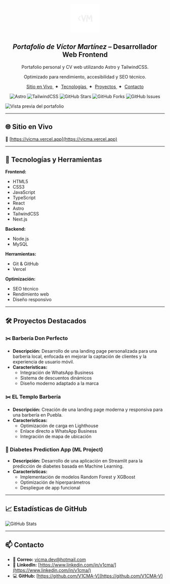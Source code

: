 <div align="center">
  <img src="logo.png" height="90px" width="auto" />
  <h2>
    <em>Portafolio de Víctor Martínez</em> – Desarrollador Web Frontend
  </h2>
  <p>
    Portafolio personal y CV web utilizando Astro y TailwindCSS.
  </p>
  <p>
    Optimizado para rendimiento, accesibilidad y SEO técnico.
  </p>
</div>

<div align="center">
  <a href="#-sitio-en-vivo">
    Sitio en Vivo
  </a>
  <span>&nbsp;✦&nbsp;</span>
  <a href="#-tecnologías-y-herramientas">
    Tecnologías
  </a>
  <span>&nbsp;✦&nbsp;</span>
  <a href="#-proyectos-destacados">
    Proyectos
  </a>
  <span>&nbsp;✦&nbsp;</span>
  <a href="#-contacto">
    Contacto
  </a>
</div>

<p></p>

<div align="center">

![Astro](https://img.shields.io/badge/Astro-BC52EE?logo=astro&logoColor=fff&style=flat)
![TailwindCSS](https://img.shields.io/badge/TailwindCSS-06B6D4?logo=tailwindcss&logoColor=white)
![GitHub Stars](https://img.shields.io/github/stars/V1CMA-V/vicma)
![GitHub Forks](https://img.shields.io/github/forks/V1CMA-V/vicma)
![GitHub Issues](https://img.shields.io/github/issues/V1CMA-V/vicma)

</div>

<img src="preview.png" alt="Vista previa del portafolio" />

---

## 🌐 Sitio en Vivo

🔗 [https://vicma.vercel.app](https://vicma.vercel.app)

---

## 🚀 Tecnologías y Herramientas

**Frontend:**
- HTML5
- CSS3
- JavaScript
- TypeScript
- React
- Astro
- TailwindCSS
- Next.js

**Backend:**
- Node.js
- MySQL

**Herramientas:**
- Git & GitHub
- Vercel

**Optimización:**
- SEO técnico
- Rendimiento web
- Diseño responsivo

---

## 🛠️ Proyectos Destacados

### ✂️ Barbería Don Perfecto

- **Descripción:** Desarrollo de una landing page personalizada para una barbería local, enfocada en mejorar la captación de clientes y la experiencia de usuario móvil.
- **Características:**
  - Integración de WhatsApp Business
  - Sistema de descuentos dinámicos
  - Diseño moderno adaptado a la marca

### ✂️ EL Templo Barbería

- **Descripción:** Creación de una landing page moderna y responsiva para una barbería en Puebla.
- **Características:**
  - Optimización de carga en Lighthouse
  - Enlace directo a WhatsApp Business
  - Integración de mapa de ubicación

### 🧪 Diabetes Prediction App (ML Project)

- **Descripción:** Desarrollo de una aplicación en Streamlit para la predicción de diabetes basada en Machine Learning.
- **Características:**
  - Implementación de modelos Random Forest y XGBoost
  - Optimización de hiperparámetros
  - Despliegue de app funcional

---

## 📈 Estadísticas de GitHub

![GitHub Stats](https://github-readme-stats.vercel.app/api?username=V1CMA-V&show_icons=true&theme=radical)

---

## 📫 Contacto

- 📧 **Correo:** [vicma.dev@hotmail.com](mailto:vicma.dev@hotmail.com)
- 💼 **LinkedIn:** [https://www.linkedin.com/in/v1cma/](https://www.linkedin.com/in/v1cma/)
- 💻 **GitHub:** [https://github.com/V1CMA-V](https://github.com/V1CMA-V)
